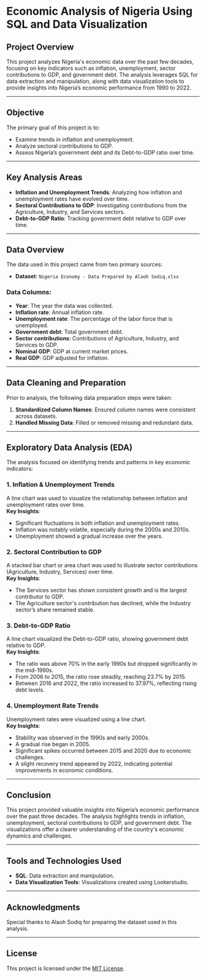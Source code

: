 # Economic Analysis of Nigeria Using SQL and Data Visualization  

## Project Overview  
This project analyzes Nigeria's economic data over the past few decades, focusing on key indicators such as inflation, unemployment, sector contributions to GDP, and government debt. The analysis leverages SQL for data extraction and manipulation, along with data visualization tools to provide insights into Nigeria’s economic performance from 1990 to 2022.  

---

## Objective  
The primary goal of this project is to:  
- Examine trends in inflation and unemployment.  
- Analyze sectoral contributions to GDP.  
- Assess Nigeria’s government debt and its Debt-to-GDP ratio over time.  

---

## Key Analysis Areas  
- **Inflation and Unemployment Trends**: Analyzing how inflation and unemployment rates have evolved over time.  
- **Sectoral Contributions to GDP**: Investigating contributions from the Agriculture, Industry, and Services sectors.  
- **Debt-to-GDP Ratio**: Tracking government debt relative to GDP over time.  

---

## Data Overview  
The data used in this project came from two primary sources:  

- **Dataset**: `Nigeria Economy - Data Prepared by Alaoh Sodiq.xlsx`  

### Data Columns:  
- **Year**: The year the data was collected.  
- **Inflation rate**: Annual inflation rate.  
- **Unemployment rate**: The percentage of the labor force that is unemployed.  
- **Government debt**: Total government debt.  
- **Sector contributions**: Contributions of Agriculture, Industry, and Services to GDP.  
- **Nominal GDP**: GDP at current market prices.  
- **Real GDP**: GDP adjusted for inflation.  

---

## Data Cleaning and Preparation  
Prior to analysis, the following data preparation steps were taken:  
1. **Standardized Column Names**: Ensured column names were consistent across datasets.  
2. **Handled Missing Data**: Filled or removed missing and redundant data.  

---

## Exploratory Data Analysis (EDA)  
The analysis focused on identifying trends and patterns in key economic indicators:  

### 1. Inflation & Unemployment Trends  
A line chart was used to visualize the relationship between inflation and unemployment rates over time.  
**Key Insights**:  
- Significant fluctuations in both inflation and unemployment rates.  
- Inflation was notably volatile, especially during the 2000s and 2010s.  
- Unemployment showed a gradual increase over the years.  

### 2. Sectoral Contribution to GDP  
A stacked bar chart or area chart was used to illustrate sector contributions (Agriculture, Industry, Services) over time.  
**Key Insights**:  
- The Services sector has shown consistent growth and is the largest contributor to GDP.  
- The Agriculture sector's contribution has declined, while the Industry sector’s share remained stable.  

### 3. Debt-to-GDP Ratio  
A line chart visualized the Debt-to-GDP ratio, showing government debt relative to GDP.  
**Key Insights**:  
- The ratio was above 70% in the early 1990s but dropped significantly in the mid-1990s.  
- From 2006 to 2015, the ratio rose steadily, reaching 23.7% by 2015.  
- Between 2016 and 2022, the ratio increased to 37.97%, reflecting rising debt levels.  

### 4. Unemployment Rate Trends  
Unemployment rates were visualized using a line chart.  
**Key Insights**:  
- Stability was observed in the 1990s and early 2000s.  
- A gradual rise began in 2005.  
- Significant spikes occurred between 2015 and 2020 due to economic challenges.  
- A slight recovery trend appeared by 2022, indicating potential improvements in economic conditions.  

---

## Conclusion  
This project provided valuable insights into Nigeria’s economic performance over the past three decades. The analysis highlights trends in inflation, unemployment, sectoral contributions to GDP, and government debt. The visualizations offer a clearer understanding of the country's economic dynamics and challenges.  

---

## Tools and Technologies Used  
- **SQL**: Data extraction and manipulation.  
- **Data Visualization Tools**: Visualizations created using Lookerstudio.  

---

## Acknowledgments  
Special thanks to Alaoh Sodiq for preparing the dataset used in this analysis.  

---

## License  
This project is licensed under the [MIT License](LICENSE).  

